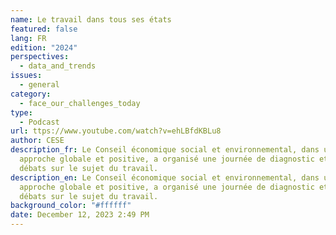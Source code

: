 ```yaml
---
name: Le travail dans tous ses états
featured: false
lang: FR
edition: "2024"
perspectives:
  - data_and_trends
issues:
  - general
category:
  - face_our_challenges_today
type:
  - Podcast
url: ttps://www.youtube.com/watch?v=ehLBfdKBLu8
author: CESE
description_fr: Le Conseil économique social et environnemental, dans une
  approche globale et positive, a organisé une journée de diagnostic et de
  débats sur le sujet du travail.
description_en: Le Conseil économique social et environnemental, dans une
  approche globale et positive, a organisé une journée de diagnostic et de
  débats sur le sujet du travail.
background_color: "#ffffff"
date: December 12, 2023 2:49 PM
---
```

